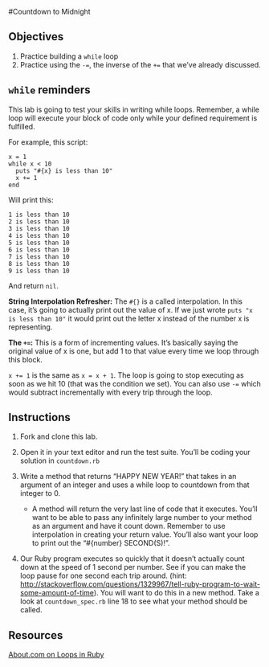 \#Countdown to Midnight

Objectives
----------

1.  Practice building a `while` loop
2.  Practice using the `-=`, the inverse of the `+=` that we’ve already discussed.

`while` reminders
-----------------

This lab is going to test your skills in writing while loops. Remember, a while loop will execute your block of code only while your defined requirement is fulfilled.

For example, this script:

    x = 1
    while x < 10
      puts "#{x} is less than 10"
      x += 1
    end

Will print this:

    1 is less than 10
    2 is less than 10
    3 is less than 10
    4 is less than 10
    5 is less than 10
    6 is less than 10
    7 is less than 10
    8 is less than 10
    9 is less than 10

And return `nil`.

**String Interpolation Refresher:** The `#{}` is a called interpolation. In this case, it’s going to actually print out the value of x. If we just wrote `puts "x is less than 10"` it would print out the letter x instead of the number x is representing.

**The `+=`:** This is a form of incrementing values. It’s basically saying the original value of x is one, but add 1 to that value every time we loop through this block.

`x += 1` is the same as `x = x + 1`. The loop is going to stop executing as soon as we hit 10 (that was the condition we set). You can also use `-=` which would subtract incrementally with every trip through the loop.

Instructions
------------

1.  Fork and clone this lab.
2.  Open it in your text editor and run the test suite. You’ll be coding your solution in `countdown.rb`
3.  Write a method that returns “HAPPY NEW YEAR!” that takes in an argument of an integer and uses a while loop to countdown from that integer to 0.

    -   A method will return the very last line of code that it executes. You’ll want to be able to pass any infinitely large number to your method as an argument and have it count down. Remember to use interpolation in creating your return value. You’ll also want your loop to print out the “\#{number} SECOND(S)!”.

4.  Our Ruby program executes so quickly that it doesn’t actually count down at the speed of 1 second per number. See if you can make the loop pause for one second each trip around. (hint: http://stackoverflow.com/questions/1329967/tell-ruby-program-to-wait-some-amount-of-time). You will want to do this in a new method. Take a look at `countdown_spec.rb` line 18 to see what your method should be called.

Resources
---------

[About.com on Loops in Ruby](http://ruby.about.com/od/rubyfeatures/a/loops_2.htm)
